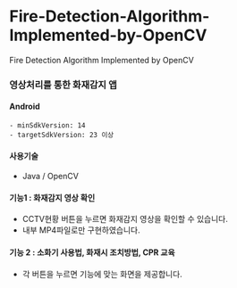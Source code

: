 # Fire-Detection-Algorithm-Implemented-by-OpenCV
Fire Detection Algorithm Implemented by OpenCV

### 영상처리를 통한 화재감지 앱

#### Android

	- minSdkVersion: 14
	- targetSdkVersion: 23 이상

#### 사용기술

  - Java / OpenCV

#### 기능1 :  화재감지 영상 확인
  - CCTV현황 버튼을 누르면 화재감지 영상을 확인할 수 있습니다.
  - 내부 MP4파일로만 구현하였습니다.
  
#### 기능 2 : 소화기 사용법, 화재시 조치방법, CPR 교육
  - 각 버튼을 누르면 기능에 맞는 화면을 제공합니다.

